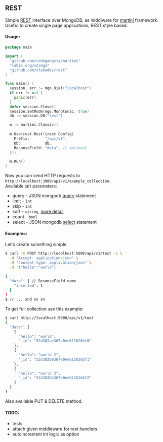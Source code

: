 ## REST 
Simple [REST](http://en.wikipedia.org/wiki/Representational_state_transfer) interface over MongoDB, as middlware for [martini](https://github.com/codegangsta/martini) framework. Useful to create single page applications, REST style based.

#### Usage:

```go
package main

import (
  "github.com/codegangsta/martini"
  "labix.org/v2/mgo"
  "github.com/olebedev/rest"
)

func main() {
  session, err := mgo.Dial("localhost")
  if err != nil {
    panic(err)
  }
  defer session.Close()
  session.SetMode(mgo.Monotonic, true)
  db := session.DB("test")

  m := martini.Classic()
  
  m.Use(rest.Rest(&rest.Config{
    Prefix:       "/api/v1",
    Db:           db, 
    ResonseField: "data", // optional
  }))

  m.Run()
}
```

Now you can send HTTP requests to `http://localhost:3000/api/v1/example_collection`.  
Available `GET` parameters:  

- query - JSON mongodb [query](http://www.mongodb.org/display/DOCS/Querying) statement
- limit - `int`
- skip - `int`
- sort - `string`, [more detail](http://godoc.org/labix.org/v2/mgo#Query.Sort)
- count - `bool`
- select - JSON mongodb [select](http://www.mongodb.org/display/DOCS/Retrieving+a+Subset+of+Fields) statement

#### Examples:

Let's create something simple.
```bash
$ curl -X POST http://localhost:5000/api/v1/test -s \
  -H "Accept: application/json" \
  -H "Content-type: application/json" \
  -d '{"hello":"world"}'

{
  "data": { // ResonseField name
    "inserted": 1
  }
}
$ // ... and so on
```

To get full collection use this example:
```bash
$ curl http://localhost:5000/api/v1/test
{
  "data": [
    {
      "hello": "world",
      "_id": "52d382ae367e0ee611626bf0"
    },
    {
      "hello": "world 2",
      "_id": "52d382b0367e0ee611626bf1"
    },
    {
      "hello": "world 3",
      "_id": "52d382b4367e0ee611626bf2"
    }
  ]
}
```

Also available PUT & DELETE method.

#### TODO:
- tests
- attach given middleware for rest handlers
- autoincrement int logic as option
